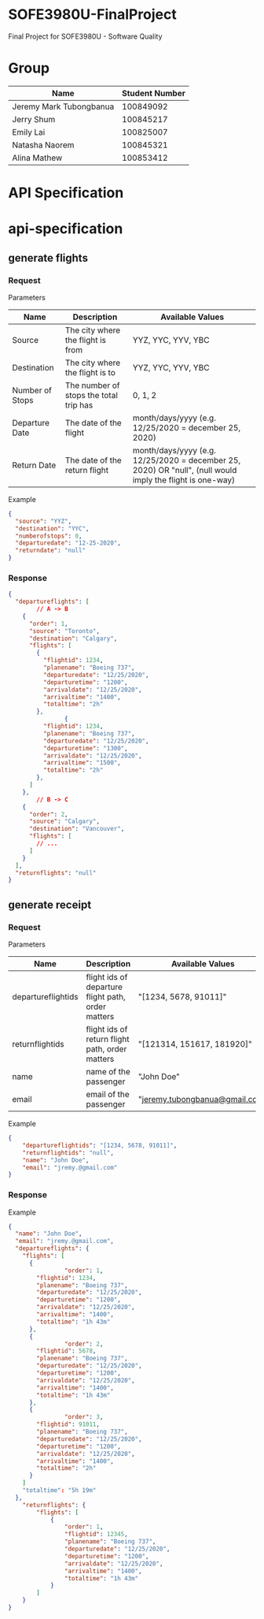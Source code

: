 # SOFE3980U-FinalProject

Final Project for SOFE3980U - Software Quality

# Group

| Name                    | Student Number |
| ----------------------- | -------------- |
| Jeremy Mark Tubongbanua | 100849092      |
| Jerry Shum              | 100845217      |
| Emily Lai               | 100825007      |
| Natasha Naorem          | 100845321      |
| Alina Mathew            | 100853412      |

# API Specification

# api-specification

## generate flights

### Request

Parameters

| Name            | Description                            | Available Values                                                                                          |
| --------------- | -------------------------------------- | --------------------------------------------------------------------------------------------------------- |
| Source     | The city where the flight is from      | YYZ, YYC, YYV, YBC                                                                       |
| Destination       | The city where the flight is to        | YYZ, YYC, YYV, YBC                                                                       |
| Number of Stops | The number of stops the total trip has | 0, 1, 2                                                                                                   |
| Departure Date  | The date of the flight                 | month/days/yyyy (e.g. 12/25/2020 = december 25, 2020)                                                     |
| Return Date     | The date of the return flight          | month/days/yyyy (e.g. 12/25/2020 = december 25, 2020) OR "null", (null would imply the flight is one-way) |

Example

```json
{
  "source": "YYZ",
  "destination": "YYC",
  "numberofstops": 0,
  "departuredate": "12-25-2020",
  "returndate": "null"
}
```

### Response

```json
{
  "departureflights": [
		// A -> B
    {
      "order": 1,
      "source": "Toronto",
      "destination": "Calgary",
      "flights": [
        {
          "flightid": 1234,
          "planename": "Boeing 737",
          "departuredate": "12/25/2020",
          "departuretime": "1200",
          "arrivaldate": "12/25/2020",
          "arrivaltime": "1400",
          "totaltime": "2h"
        },
				{
          "flightid": 1234,
          "planename": "Boeing 737",
          "departuredate": "12/25/2020",
          "departuretime": "1300",
          "arrivaldate": "12/25/2020",
          "arrivaltime": "1500",
          "totaltime": "2h"
        },
      ]
    },
		// B -> C
    {
      "order": 2,
      "source": "Calgary",
      "destination": "Vancouver",
      "flights": [
        // ...
      ]
    }
  ],
  "returnflights": "null"
}
```

## generate receipt

### Request

Parameters

| Name               | Description                                        | Available Values               |
| ------------------ | -------------------------------------------------- | ------------------------------ |
| departureflightids | flight ids of departure flight path, order matters | "[1234, 5678, 91011]"          |
| returnflightids    | flight ids of return flight path, order matters    | "[121314, 151617, 181920]"     |
| name               | name of the passenger                              | "John Doe"                     |
| email              | email of the passenger                             | "jeremy.tubongbanua@gmail.com" |

Example

```json
{
	"departureflightids": "[1234, 5678, 91011]",
	"returnflightids": "null",
	"name": "John Doe",
	"email": "jremy.@gmail.com"
}
```

### Response

Example

```json
{
  "name": "John Doe",
  "email": "jremy.@gmail.com",
  "departureflights": {
    "flights": [
      {
				"order": 1,
        "flightid": 1234,
        "planename": "Boeing 737",
        "departuredate": "12/25/2020",
        "departuretime": "1200",
        "arrivaldate": "12/25/2020",
        "arrivaltime": "1400",
        "totaltime": "1h 43m"
      },
      {
				"order": 2,
        "flightid": 5678,
        "planename": "Boeing 737",
        "departuredate": "12/25/2020",
        "departuretime": "1200",
        "arrivaldate": "12/25/2020",
        "arrivaltime": "1400",
        "totaltime": "1h 43m"
      },
      {
				"order": 3,
        "flightid": 91011,
        "planename": "Boeing 737",
        "departuredate": "12/25/2020",
        "departuretime": "1200",
        "arrivaldate": "12/25/2020",
        "arrivaltime": "1400",
        "totaltime": "2h"
      }
    ]
    "totaltime": "5h 19m"
  },
	"returnflights": {
		"flights": [
			{
				"order": 1,
				"flightid": 12345,
				"planename": "Boeing 737",
				"departuredate": "12/25/2020",
				"departuretime": "1200",
				"arrivaldate": "12/25/2020",
				"arrivaltime": "1400",
				"totaltime": "1h 43m"
			}
		]
	}
}
```
